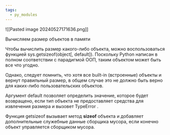 ```yaml
---
tags:
  - py_modules
---
```

![[Pasted image 20240527171636.png]]


Вычисляем размер объектов в памяти

Чтобы вычислить размер какого-либо объекта, можно воспользоваться функцией sys.getsizeof(object[, default]). Поскольку Python написан в полном соответствии с парадигмой ООП, таким объектом может быть все что угодно.

Однако, следует помнить, что хотя все built-in (встроенные) объекты и вернут правильный размер, в общем случае это не должно быть верно для каких-либо пользовательских объектов.

Аргумент default позволяет определить значение, которое будет возвращено, если тип объекта не предоставляет средства для извлечения размера и вызовет TypeError .

Функция getsizeof вызывает метод __sizeof__ объекта и добавляет дополнительные служебные данные сборщика мусора, если конечно объект управляется сборщиком мусора.